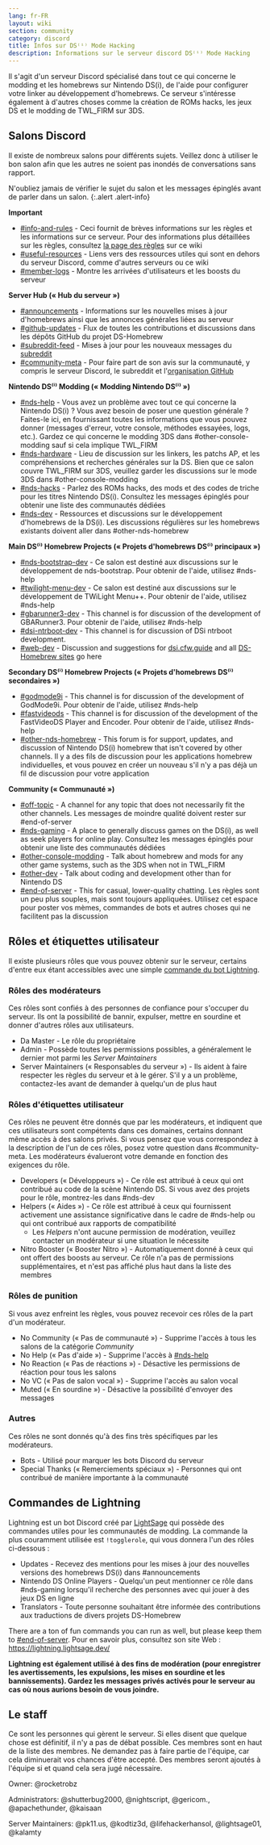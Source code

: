 ```yaml
---
lang: fr-FR
layout: wiki
section: community
category: discord
title: Infos sur DS⁽ⁱ⁾ Mode Hacking
description: Informations sur le serveur discord DS⁽ⁱ⁾ Mode Hacking
---
```


Il s'agit d'un serveur Discord spécialisé dans tout ce qui concerne le modding et les homebrews sur Nintendo DS(i), de l'aide pour configurer votre linker au développement d'homebrews. Ce serveur s'intéresse également à d'autres choses comme la création de ROMs hacks, les jeux DS et le modding de TWL_FIRM sur 3DS.

## Salons Discord
Il existe de nombreux salons pour différents sujets. Veillez donc à utiliser le bon salon afin que les autres ne soient pas inondés de conversations sans rapport.

N'oubliez jamais de vérifier le sujet du salon et les messages épinglés avant de parler dans un salon.
{:.alert .alert-info}

**Important**
- [#info-and-rules][info-and-rules] - Ceci fournit de brèves informations sur les règles et les informations sur ce serveur. Pour des informations plus détaillées sur les règles, consultez [la page des règles](discord-rules) sur ce wiki
- [#useful-resources][useful-resources] - Liens vers des ressources utiles qui sont en dehors du serveur Discord, comme d'autres serveurs ou ce wiki
- [#member-logs][member-logs] - Montre les arrivées d'utilisateurs et les boosts du serveur

**Server Hub (« Hub du serveur »)**
- [#announcements][announcements] - Informations sur les nouvelles mises à jour d'homebrews ainsi que les annonces générales liées au serveur
- [#github-updates][github-updates] - Flux de toutes les contributions et discussions dans les dépôts GitHub du projet DS-Homebrew
- [#subreddit-feed][subreddit-feed] - Mises à jour pour les nouveaux messages du [subreddit](https://reddit.com/r/NDSBrew)
- [#community-meta][community-meta] - Pour faire part de son avis sur la communauté, y compris le serveur Discord, le subreddit et l'[organisation GitHub](http://github.com/DS-Homebrew)

**Nintendo DS⁽ⁱ⁾ Modding (« Modding Nintendo DS⁽ⁱ⁾ »)**
- [#nds-help][nds-help] - Vous avez un problème avec tout ce qui concerne la Nintendo DS(i) ? Vous avez besoin de poser une question générale ? Faites-le ici, en fournissant toutes les informations que vous pouvez donner (messages d'erreur, votre console, méthodes essayées, logs, etc.). Gardez ce qui concerne le modding 3DS dans #other-console-modding sauf si cela implique TWL_FIRM
- [#nds-hardware][nds-hardware] - Lieu de discussion sur les linkers, les patchs AP, et les compréhensions et recherches générales sur la DS. Bien que ce salon couvre TWL_FIRM sur 3DS, veuillez garder les discussions sur le mode 3DS dans #other-console-modding
- [#nds-hacks][nds-hacks] - Parlez des ROMs hacks, des mods et des codes de triche pour les titres Nintendo DS(i). Consultez les messages épinglés pour obtenir une liste des communautés dédiées
- [#nds-dev][nds-dev] - Ressources et discussions sur le développement d'homebrews de la DS(i). Les discussions régulières sur les homebrews existants doivent aller dans #other-nds-homebrew

**Main DS⁽ⁱ⁾ Homebrew Projects (« Projets d'homebrews DS⁽ⁱ⁾ principaux »)**
- [#nds-bootstrap-dev][nds-bootstrap-dev] - Ce salon est destiné aux discussions sur le développement de nds-bootstrap. Pour obtenir de l'aide, utilisez #nds-help
- [#twilight-menu-dev][twilight-menu-dev] - Ce salon est destiné aux discussions sur le développement de TWiLight Menu++. Pour obtenir de l'aide, utilisez #nds-help
- [#gbarunner3-dev][gbarunner3-dev] - This channel is for discussion of the development of GBARunner3. Pour obtenir de l'aide, utilisez #nds-help
- [#dsi-ntrboot-dev][dsi-ntrboot-dev] - This channel is for discussion of DSi ntrboot development.
- [#web-dev][web-dev] - Discussion and suggestions for [dsi.cfw.guide](https://dsi.cfw.guide/) and all [DS-Homebrew sites](https://ds-homebrew.com/) go here

**Secondary DS⁽ⁱ⁾ Homebrew Projects (« Projets d'homebrews DS⁽ⁱ⁾ secondaires »)**
- [#godmode9i][godmode9i] - This channel is for discussion of the development of GodMode9i. Pour obtenir de l'aide, utilisez #nds-help
- [#fastvideods][fastvideods] - This channel is for discussion of the development of the FastVideoDS Player and Encoder. Pour obtenir de l'aide, utilisez #nds-help
- [#other-nds-homebrew][other-nds-homebrew] - This forum is for support, updates, and discussion of Nintendo DS(i) homebrew that isn't covered by other channels. Il y a des fils de discussion pour les applications homebrew individuelles, et vous pouvez en créer un nouveau s'il n'y a pas déjà un fil de discussion pour votre application

**Community (« Communauté »)**
- [#off-topic][off-topic] - A channel for any topic that does not necessarily fit the other channels. Les messages de moindre qualité doivent rester sur #end-of-server
- [#nds-gaming][nds-gaming] - A place to generally discuss games on the DS(i), as well as seek players for online play. Consultez les messages épinglés pour obtenir une liste des communautés dédiées
- [#other-console-modding][other-console-modding] - Talk about homebrew and mods for any other game systems, such as the 3DS when not in TWL_FIRM
- [#other-dev][other-dev] - Talk about coding and development other than for Nintendo DS
- [#end-of-server][end-of-server] - This for casual, lower-quality chatting. Les règles sont un peu plus souples, mais sont toujours appliquées. Utilisez cet espace pour poster vos mèmes, commandes de bots et autres choses qui ne facilitent pas la discussion

## Rôles et étiquettes utilisateur
Il existe plusieurs rôles que vous pouvez obtenir sur le serveur, certains d'entre eux étant accessibles avec une simple [commande du bot Lightning](#lightning-commands).

### Rôles des modérateurs
Ces rôles sont confiés à des personnes de confiance pour s'occuper du serveur. Ils ont la possibilité de bannir, expulser, mettre en sourdine et donner d'autres rôles aux utilisateurs.

- Da Master - Le rôle du propriétaire
- Admin - Possède toutes les permissions possibles, a généralement le dernier mot parmi les *Server Maintainers*
- Server Maintainers (« Responsables du serveur ») - Ils aident à faire respecter les règles du serveur et à le gérer. S'il y a un problème, contactez-les avant de demander à quelqu'un de plus haut

### Rôles d'étiquettes utilisateur
Ces rôles ne peuvent être donnés que par les modérateurs, et indiquent que ces utilisateurs sont compétents dans ces domaines, certains donnant même accès à des salons privés. Si vous pensez que vous correspondez à la description de l'un de ces rôles, posez votre question dans #community-meta. Les modérateurs évalueront votre demande en fonction des exigences du rôle.

- Developers (« Développeurs ») - Ce rôle est attribué à ceux qui ont contribué au code de la scène Nintendo DS. Si vous avez des projets pour le rôle, montrez-les dans #nds-dev
- Helpers (« Aides ») - Ce rôle est attribué à ceux qui fournissent activement une assistance significative dans le cadre de #nds-help ou qui ont contribué aux rapports de compatibilité
    - Les *Helpers* n'ont aucune permission de modération, veuillez contacter un modérateur si une situation le nécessite
- Nitro Booster (« Booster Nitro ») - Automatiquement donné à ceux qui ont offert des boosts au serveur. Ce rôle n'a pas de permissions supplémentaires, et n'est pas affiché plus haut dans la liste des membres

### Rôles de punition
Si vous avez enfreint les règles, vous pouvez recevoir ces rôles de la part d'un modérateur.

- No Community (« Pas de communauté ») - Supprime l'accès à tous les salons de la catégorie *Community*
- No Help (« Pas d'aide ») - Supprime l'accès à [#nds-help][nds-help]
- No Reaction (« Pas de réactions ») - Désactive les permissions de réaction pour tous les salons
- No VC (« Pas de salon vocal ») - Supprime l'accès au salon vocal
- Muted (« En sourdine ») - Désactive la possibilité d'envoyer des messages

### Autres
Ces rôles ne sont donnés qu'à des fins très spécifiques par les modérateurs.

- Bots - Utilisé pour marquer les bots Discord du serveur
- Special Thanks (« Remerciements spéciaux ») - Personnes qui ont contribué de manière importante à la communauté

## Commandes de Lightning
Lightning est un bot Discord créé par [LightSage](https://github.com/LightSage) qui possède des commandes utiles pour les communautés de modding. La commande la plus couramment utilisée est `!togglerole`, qui vous donnera l'un des rôles ci-dessous :

- Updates - Recevez des mentions pour les mises à jour des nouvelles versions des homebrews DS(i) dans #announcements
- Nintendo DS Online Players - Quelqu'un peut mentionner ce rôle dans #nds-gaming lorsqu'il recherche des personnes avec qui jouer à des jeux DS en ligne
- Translators - Toute personne souhaitant être informée des contributions aux traductions de divers projets DS-Homebrew

There are a ton of fun commands you can run as well, but please keep them to [#end-of-server][end-of-server]. Pour en savoir plus, consultez son site Web : <https://lightning.lightsage.dev/>

**Lightning est également utilisé à des fins de modération (pour enregistrer les avertissements, les expulsions, les mises en sourdine et les bannissements). Gardez les messages privés activés pour le serveur au cas où nous aurions besoin de vous joindre.**

## Le staff
Ce sont les personnes qui gèrent le serveur. Si elles disent que quelque chose est définitif, il n'y a pas de débat possible. Ces membres sont en haut de la liste des membres. Ne demandez pas à faire partie de l'équipe, car cela diminuerait vos chances d'être accepté. Des membres seront ajoutés à l'équipe si et quand cela sera jugé nécessaire.

Owner: @rocketrobz

Administrators: @shutterbug2000, @nightscript, @gericom., @apachethunder, @kaisaan

Server Maintainers: @pk11.us, @kodtiz3d, @lifehackerhansol, @lightsage01, @kalamty

<!-- Discord channel links -->
[info-and-rules]: https://discord.com/channels/283769550611152897/626620520330428436
[useful-resources]: https://discord.com/channels/283769550611152897/638041441079263283
[member-logs]: https://discord.com/channels/283769550611152897/677714673663082529

[announcements]: https://discord.com/channels/283769550611152897/283771381735489537
[github-updates]: https://discord.com/channels/283769550611152897/450065134191116290
[subreddit-feed]: https://discord.com/channels/283769550611152897/869830055377928243
[community-meta]: https://discord.com/channels/283769550611152897/715651368391671919

[nds-help]: https://discord.com/channels/283769550611152897/332961165829210117
[nds-hardware]: https://discord.com/channels/283769550611152897/547986366357700620
[nds-hacks]: https://discord.com/channels/283769550611152897/356988919738400768
[nds-dev]: https://discord.com/channels/283769550611152897/835273459339624499

[nds-bootstrap-dev]: https://discord.com/channels/283769550611152897/283769550611152897
[twilight-menu-dev]: https://discord.com/channels/283769550611152897/489307733074640926
[gbarunner3-dev]: https://discord.com/channels/283769550611152897/620310871800807466
[dsi-ntrboot-dev]: https://discord.com/channels/283769550611152897/1193678677666431097
[web-dev]: https://discord.com/channels/283769550611152897/744649302567157800

[godmode9i]: https://discord.com/channels/283769550611152897/497960894660083732
[fastvideods]: https://discord.com/channels/283769550611152897/1021121766585806989
[other-nds-homebrew]: https://discord.com/channels/283769550611152897/1025388133388394547

[off-topic]: https://discord.com/channels/283769550611152897/286686210225864725
[nds-gaming]: https://discord.com/channels/283769550611152897/668680785154408448
[other-console-modding]: https://discord.com/channels/283769550611152897/653706029736919051
[other-dev]: https://discord.com/channels/283769550611152897/1169696607294468177
[end-of-server]: https://discord.com/channels/283769550611152897/283770736215195648
